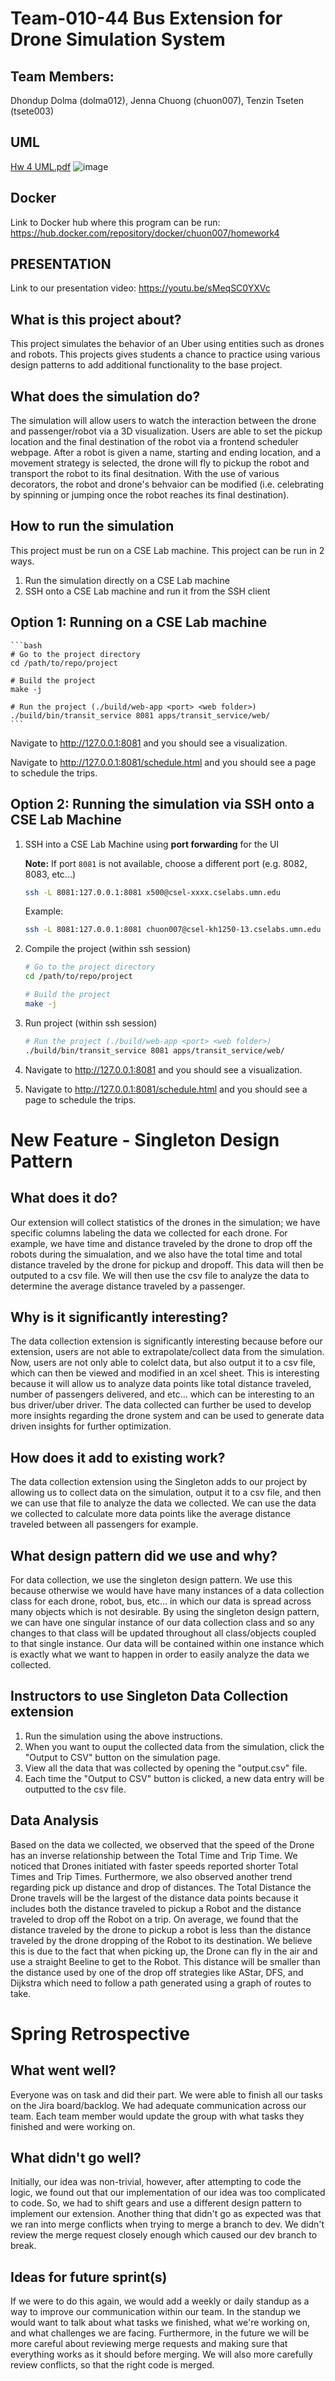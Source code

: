 # Team-010-44 Bus Extension for Drone Simulation System

## Team Members: 
Dhondup Dolma (dolma012), Jenna Chuong (chuon007), Tenzin Tseten (tsete003)

## UML
[Hw 4 UML.pdf](https://github.umn.edu/umn-csci-3081-F22/Team-010-44-homework04/files/917/Hw4.1.pdf)
![image](https://media.github.umn.edu/user/25351/files/8bdd65b0-495b-407b-a42f-eb89869bf0dc)


## Docker
Link to Docker hub where this program can be run: https://hub.docker.com/repository/docker/chuon007/homework4

## PRESENTATION
Link to our presentation video: https://youtu.be/sMeqSC0YXVc

## What is this project about?
This project simulates the behavior of an Uber using entities such as drones and robots. This projects gives students a chance to practice using various design patterns to add additional functionality to the base project. 


## What does the simulation do?
The simulation will allow users to watch the interaction between the drone and passenger/robot via a 3D visualization. Users are able to set the pickup location and the final destination of the robot via a frontend scheduler webpage. After a robot is given a name, starting and ending location, and a movement strategy is selected, the drone will fly to pickup the robot and transport the robot to its final desitnation. With the use of various decorators, the robot and drone's behvaior can be modified (i.e. celebrating by spinning or jumping once the robot reaches its final destination). 


## How to run the simulation
This project must be run on a CSE Lab machine. This project can be run in 2 ways.
  1. Run the simulation directly on a CSE Lab machine
  2. SSH onto a CSE Lab machine and run it from the SSH client


## Option 1: Running on a CSE Lab machine

    ```bash
    # Go to the project directory
    cd /path/to/repo/project
    
    # Build the project
    make -j
    
    # Run the project (./build/web-app <port> <web folder>)
    ./build/bin/transit_service 8081 apps/transit_service/web/
    ```
    
Navigate to http://127.0.0.1:8081 and you should see a visualization.

Navigate to http://127.0.0.1:8081/schedule.html and you should see a page to schedule the trips.


## Option 2: Running the simulation via SSH onto a CSE Lab Machine
1. SSH into a CSE Lab Machine using **port forwarding** for the UI

   **Note:** If port `8081` is not available, choose a different port (e.g. 8082, 8083, etc...)

    ```bash
    ssh -L 8081:127.0.0.1:8081 x500@csel-xxxx.cselabs.umn.edu
    ```
    
    Example:
    ```bash
    ssh -L 8081:127.0.0.1:8081 chuon007@csel-kh1250-13.cselabs.umn.edu
    ```

2. Compile the project (within ssh session)

    ```bash
    # Go to the project directory
    cd /path/to/repo/project

    # Build the project
    make -j
    ```
    
 2. Run project (within ssh session)

    ```bash
    # Run the project (./build/web-app <port> <web folder>)
    ./build/bin/transit_service 8081 apps/transit_service/web/
    ```

3. Navigate to http://127.0.0.1:8081 and you should see a visualization.

4. Navigate to http://127.0.0.1:8081/schedule.html and you should see a page to schedule the trips.


# New Feature - Singleton Design Pattern
## What does it do?
Our extension will collect statistics of the drones in the simulation; we have specific columns labeling the data we collected for each drone. For example, we have time and distance traveled by the drone to drop off the robots during the simualation, and we also have the total time and total distance traveled by the drone for pickup and dropoff.  This data will then be outputed to a csv file. We will then use the csv file to analyze the data to determine the average distance traveled by a passenger. 

## Why is it significantly interesting?
The data collection extension is significantly interesting because before our extension, users are not able to extrapolate/collect data from the simulation. Now, users are not only able to colelct data, but also output it to a csv file, which can then be viewed and modified in an xcel sheet. This is interesting because it will allow us to analyze data points like total distance traveled, number of passengers delivered, and etc... which can be interesting to an bus driver/uber driver. The data collected can further be used to develop more insights regarding the drone system and can be used to generate data driven insights for further optimization. 

## How does it add to existing work?
The data collection extension using the Singleton adds to our project by allowing us to collect data on the simulation, output it to a csv file, and then we can use that file to analyze the data we collected. We can use the data we collected to calculate more data points like the average distance traveled between all passengers for example. 

## What design pattern did we use and why?
For data collection, we use the singleton design pattern. We use this because otherwise we would have have many instances of a data collection class for each drone, robot, bus, etc... in which our data is spread across many objects which is not desirable. By using the singleton design pattern, we can have one singular instance of our data collection class and so any changes to that class will be updated throughout all class/objects coupled to that single instance. Our data will be contained within one instance which is exactly what we want to happen in order to easily analyze the data we collected.


## Instructors to use Singleton Data Collection extension
1. Run the simulation using the above instructions.
2. When you want to ouput the collected data from the simulation, click the "Output to CSV" button on the simulation page.
3. View all the data that was collected by opening the "output.csv" file. 
4. Each time the "Output to CSV" button is clicked, a new data entry will be outputted to the csv file.

## Data Analysis
Based on the data we collected, we observed that the speed of the Drone has an inverse relationship between the Total Time and Trip Time. We noticed that Drones initiated with faster speeds reported shorter Total Times and Trip Times. Furthermore, we also observed another trend regarding pick up distance and drop of distances. The Total Distance the Drone travels will be the largest of the distance data points because it includes both the distance traveled to pickup a Robot and the distance traveled to drop off the Robot on a trip. On average, we found that the distance traveled by the drone to pickup a robot is less than the distance traveled by the drone dropping of the Robot to its destination. We believe this is due to the fact that when picking up, the Drone can fly in the air and use a straight Beeline to get to the Robot. This distance will be smaller than the distance used by one of the drop off strategies like AStar, DFS, and Dijkstra which need to follow a path generated using a graph of routes to take. 

# Spring Retrospective
## What went well?
Everyone was on task and did their part. We were able to finish all our tasks on the Jira board/backlog. We had adequate communication across our team. Each team member would update the group with what tasks they finished and were working on. 

## What didn't go well?
Initially, our idea was non-trivial, however, after attempting to code the logic, we found out that our implementation of our idea was too complicated to code. So, we had to shift gears and use a different design pattern to implement our extension. Another thing that didn't go as expected was that we ran into merge conflicts when trying to merge a branch to dev. We didn't review the merge request closely enough which caused our dev branch to break.

## Ideas for future sprint(s)
If we were to do this again, we would add a weekly or daily standup as a way to improve our communication within our team. In the standup we would want to talk about what tasks we finished, what we're working on, and what challenges we are facing. Furthermore, in the future we will be more careful about reviewing merge requests and making sure that everything works as it should before merging. We will also more carefully review conflicts, so that the right code is merged. 
